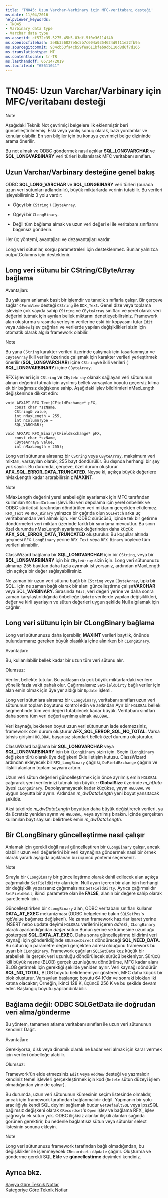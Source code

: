 ```yaml
---
title: 'TN045: Uzun Varchar-Varbinary için MFC-veritabanı desteği'
ms.date: 11/04/2016
helpviewer_keywords:
- TN045
- Varbinary data type
- Varchar data type
ms.assetid: cf572c35-5275-45b5-83df-5f0e36114f40
ms.openlocfilehash: 3e8b356027e5c5b7c604a0354624d9f11e32fb9a
ms.sourcegitcommit: 934cb53fa4cb59fea611bfeb9db110d8d6f7d165
ms.translationtype: MT
ms.contentlocale: tr-TR
ms.lasthandoff: 05/14/2019
ms.locfileid: "65611041"
---
```

# <a name="tn045-mfcdatabase-support-for-long-varcharvarbinary"></a>TN045: Uzun Varchar/Varbinary için MFC/veritabanı desteği

> [!NOTE]
>  Aşağıdaki Teknik Not çevrimiçi belgelere ilk eklenmiştir beri güncelleştirilmemiş. Eski veya yanlış sonuç olarak, bazı yordamlar ve konular olabilir. En son bilgiler için bu konuyu çevrimiçi belge dizininde arama önerilir.

Bu not almak ve ODBC göndermek nasıl açıklar **SQL_LONGVARCHAR** ve **SQL_LONGVARBINARY** veri türleri kullanılarak MFC veritabanı sınıfları.

## <a name="overview-of-long-varcharvarbinary-support"></a>Uzun Varchar/Varbinary desteğine genel bakış

ODBC **SQL_LONG_VARCHAR** ve **SQL_LONGBINARY** veri türleri (burada uzun veri sütunları adlandırılır), büyük miktarlarda verinin tutabilir. Bu verileri işleyebilirsiniz 3 yolu vardır:

- Öğeyi bir `CString` / `CByteArray`.

- Öğeyi bir `CLongBinary`.

- Değil tüm bağlama almak ve uzun veri değeri el ile veritabanı sınıflarını bağımsız gönderin.

Her üç yöntemi, avantajları ve dezavantajları vardır.

Long veri sütunlar, sorgu parametreleri için desteklenmez. Bunlar yalnızca outputColumns için desteklenir.

## <a name="binding-a-long-data-column-to-a-cstringcbytearray"></a>Long veri sütunu bir CString/CByteArray bağlama

Avantajları:

Bu yaklaşım anlamak basit bir işlemdir ve tanıdık sınıflarla çalışır. Bir çerçeve sağlar `CFormView` desteği `CString` ile `DDX_Text`. Genel dize veya toplama işleviyle çok sayıda sahip `CString` ve `CByteArray` sınıfları ve yerel olarak veri değerini tutmak için ayrılan bellek miktarını denetleyebilirsiniz. Framework alan oluşturma sırasında yerleşim verilerine eski bir kopyasını tutar `Edit` veya `AddNew` işlev çağrıları ve verilerde yapılan değişiklikleri sizin için otomatik olarak algıla framework olabilir.

> [!NOTE]
>  Bu yana `CString` karakter verileri üzerinde çalışmak için tasarlanmıştır ve `CByteArray` ikili veriler üzerinde çalışmak için karakter verileri yerleştirmek önerilir (**SQL_LONGVARCHAR**) içine `CString`ve ikili verileri ( **SQL_LONGVARBINARY**) içine `CByteArray`.

RFX işlevleri için `CString` ve `CByteArray` olanak sağlayan veri sütununun alınan değerini tutmak için ayrılmış bellek varsayılan boyutu geçersiz kılma ek bir bağımsız değişkene sahip. Aşağıdaki işlev bildirimleri nMaxLength değişkeninde dikkat edin:

```
void AFXAPI RFX_Text(CFieldExchange* pFX,
    const char *szName,
    CString& value,
    int nMaxLength = 255,
    int nColumnType =
    SQL_VARCHAR);

void AFXAPI RFX_Binary(CFieldExchange* pFX,
    const char *szName,
    CByteArray& value,
    int nMaxLength = 255);
```

Long veri sütununa alırsanız bir `CString` veya `CByteArray`, maksimum veri miktarı, varsayılan olarak, 255 bayt döndürülür. Bu dışında herhangi bir şey yok sayılır. Bu durumda, çerçeve, özel durum oluşturur **AFX_SQL_ERROR_DATA_TRUNCATED**. Neyse ki, açıkça büyük değerlere nMaxLength kadar artırabilirsiniz **MAXINT**.

> [!NOTE]
>  NMaxLength değerini yerel arabelleğin ayarlamak için MFC tarafından kullanılan `SQLBindColumn` işlevi. Bu veri depolama için yerel önbellek ve ODBC sürücüsü tarafından döndürülen veri miktarını gerçekten etkilemez. `RFX_Text` ve `RFX_Binary` yalnızca bir çağrıda olun `SQLFetch` arka uç veritabanından veri almak için. Her ODBC sürücüsü, içinde tek bir getirme döndürmeleri veri miktarı üzerinde farklı bir sınırlama mevcuttur. Bu sınırı özel durumda nMaxLength ayarlamak değerinden daha küçük **AFX_SQL_ERROR_DATA_TRUNCATED** oluşturulur. Bu koşullar altında geçmesi `RFX_LongBinary` yerine `RFX_Text` veya `RFX_Binary` böylece tüm verileri alınabilir.

ClassWizard bağlama bir **SQL_LONGVARCHAR** için bir `CString`, veya bir **SQL_LONGVARBINARY** için bir `CByteArray` sizin için. Long veri sütununuzu almanızı 255 bayttan daha fazla ayırmak istiyorsanız, ardından nMaxLength için açıkça bir değer sağlayabilirsiniz.

Ne zaman bir uzun veri sütunu bağlı bir `CString` veya `CByteArray`, tıpkı bir SQL_ için ne zaman bağlı olarak bir alanı güncelleştirme çalışır**VARCHAR** veya SQL_**VARBINARY**. Sırasında `Edit`, veri değeri yerine ve daha sonra zaman karşılaştırıldığında önbelleğe `Update` verilerde yapılan değişiklikleri, değer ve kirli ayarlayın ve sütun değerleri uygun şekilde Null algılamak için çağrılır.

## <a name="binding-a-long-data-column-to-a-clongbinary"></a>Long veri sütunu için bir CLongBinary bağlama

Long veri sütununuzu daha içerebilir, **MAXINT** verileri baytlık, önünde bulundurmanız gereken büyük olasılıkla içine alınırken bir `CLongBinary`.

Avantajları:

Bu, kullanılabilir bellek kadar bir uzun tüm veri sütunu alır.

Olumsuz:

Veriler, bellekte tutulur. Bu yaklaşım da çok büyük miktarlardaki verilere yönelik fazla vakit pahalı olur. Çağırmalısınız `SetFieldDirty` bağlı veriler için alan emin olmak için üye yer aldığı bir `Update` işlemi.

Long veri sütunlara alırsanız bir `CLongBinary`, veritabanı sınıfları uzun veri sütununun toplam boyutunu kontrol edin ve ardından Ayır bir `HGLOBAL` bellek segmentinde tüm veri değeri tutabilecek kadar büyük. Veritabanı sınıfları daha sonra tüm veri değeri ayrılmış almak `HGLOBAL`.

Veri kaynağı, beklenen boyut uzun veri sütununun iade edemezsiniz, framework özel durum oluşturur **AFX_SQL_ERROR_SQL_NO_TOTAL**. Varsa tahsis girişimi `HGLOBAL` başarısız standart bellek özel durumu oluşturulur.

ClassWizard bağlama bir **SQL_LONGVARCHAR** veya **SQL_LONGVARBINARY** için bir `CLongBinary` sizin için. Seçin `CLongBinary` değişken türü olarak üye değişkeni Ekle iletişim kutusu. ClassWizard ardından ekleyecek bir `RFX_LongBinary` çağrısı, `DoFieldExchange` çağırın ve ilişkili alanların toplam sayısını artırın.

Uzun veri sütun değerleri güncelleştirmek için önce ayrılmış emin `HGLOBAL` çağırarak yeni verilerinizi tutmak için büyük **:: GlobalSize** üzerinde *m_hData* üyesi `CLongBinary`. Depolayamayacak kadar küçükse, yayın `HGLOBAL` ve uygun boyutta bir ayırın. Ardından *m_dwDataLength* yeni boyut yansıtacak şekilde.

Aksi takdirde *m_dwDataLength* boyuttan daha büyük değiştirerek verileri, ya da ücretsiz yeniden ayırın ve `HGLOBAL`, veya ayrılmış bırakın. İçinde gerçekten kullanılan bayt sayısını belirtmek emin *m_dwDataLength*.

## <a name="how-updating-a-clongbinary-works"></a>Bir CLongBinary güncelleştirme nasıl çalışır

Anlamak için gerekli değil nasıl güncelleştiren bir `CLongBinary` çalışır, ancak olabilir uzun veri değerlerini bir veri kaynağına göndermek nasıl bir örnek olarak yararlı aşağıda açıklanan bu üçüncü yöntemi seçerseniz.

> [!NOTE]
>  Sırayla bir `CLongBinary` bir güncelleştirme olarak dahil edilecek alan açıkça çağırmalıdır `SetFieldDirty` alan için. Null ayarı içeren bir alan için herhangi bir değişiklik yaparsanız çağırmalısınız `SetFieldDirty`. Ayrıca çağırmalıdır `SetFieldNull`, ikinci parametre olan ile **FALSE**, alanın bir değere sahip olarak işaretlemek için.

Güncelleştirirken bir `CLongBinary` alan, ODBC veritabanı sınıfları kullanın **DATA_AT_EXEC** mekanizması (ODBC belgelerine bakın `SQLSetPos`'s rgbValue bağımsız değişkeni). Ne zaman framework hazırlar işaret yerine INSERT nebo update deyimi `HGLOBAL` verilerini içeren *adresi* , `CLongBinary` olarak ayarlandığından *değer* sütun Bunun yerine ve kümesine uzunluğu göstergesi **SQL_DATA_AT_EXEC**. Daha sonra güncelleştirme bildirimi veri kaynağı için gönderildiğinde `SQLExecDirect` döndüreceği **SQL_NEED_DATA**. Bu sütun için parametre değeri gerçekten adresi olduğunu framework bu uyarı bir `CLongBinary`. Framework çağrıları `SQLGetData` kez küçük bir arabellek ile gerçek veri uzunluğu döndürülecek sürücü bekleniyor. Sürücü ikili büyük nesne (BLOB) gerçek uzunluğunu döndürürse, MFC kadar alanı BLOB getirmek için gerektiği şekilde yeniden ayırır. Veri kaynağı döndürür **SQL_NO_TOTAL**, BLOB boyutu belirlenemiyor gösteren, MFC daha küçük bir blok oluşturur. Varsayılan başlangıç boyutu 64 K'dır ve sonraki blokları iki katına olacaktır; Örneğin, ikinci 128 K, üçüncü 256 K ve bu şekilde devam eder. Başlangıç boyutu yapılandırılabilir.

## <a name="not-binding-retrievingsending-data-directly-from-odbc-with-sqlgetdata"></a>Bağlama değil: ODBC SQLGetData ile doğrudan veri alma/gönderme

Bu yöntem, tamamen atlama veritabanı sınıfları ile uzun veri sütununun kendiniz Dağıt.

Avantajları:

Gerekiyorsa, disk veya dinamik olarak ne kadar veri almak için karar vermek için verileri önbelleğe alabilir.

Olumsuz:

Framework'ün elde etmezsiniz `Edit` veya `AddNew` desteği ve yazmalıdır kendiniz temel işlevleri gerçekleştirmek için kod (`Delete` sütun düzeyi işlem olmadığından yine de çalışır).

Bu durumda, uzun veri sütununun kümesinin seçim listesinde olmalıdır, ancak için framework tarafından bağlanmalıdır değil. Yapmanın bir yolu aracılığıyla kendi SQL deyimi sağlamak budur `GetDefaultSQL` veya lpszSQL bağımsız değişkeni olarak `CRecordset`'s `Open` işlev ve bağlama RFX_ işlev çağrısıyla ek sütun yok. ODBC ilişkisiz alanlar ilişkili alanları sağında görünen gerektirir, bu nedenle bağlantısız sütun veya sütunlar select listesinin sonuna ekleyin.

> [!NOTE]
>  Long veri sütununuzu framework tarafından bağlı olmadığından, bu değişiklikler ile işlenmeyecek `CRecordset::Update` çağırır. Oluşturma ve gönderme gerekli SQL **Ekle** ve **güncelleştirme** deyimleri kendiniz.

## <a name="see-also"></a>Ayrıca bkz.

[Sayıya Göre Teknik Notlar](../mfc/technical-notes-by-number.md)<br/>
[Kategoriye Göre Teknik Notlar](../mfc/technical-notes-by-category.md)
